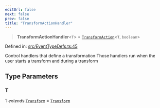 ```yaml
---
editUrl: false
next: false
prev: false
title: "TransformActionHandler"
---
```


> **TransformActionHandler**\<`T`\> = [`TransformAction`](/api/type-aliases/transformaction/)\<`T`, `boolean`\>

Defined in: [src/EventTypeDefs.ts:45](https://github.com/fabricjs/fabric.js/blob/977f797255d8c56b5b68360b0d45bed33697d2e8/src/EventTypeDefs.ts#L45)

Control handlers that define a transformation
Those handlers run when the user starts a transform and during a transform

## Type Parameters

### T

`T` *extends* [`Transform`](/api/type-aliases/transform/) = [`Transform`](/api/type-aliases/transform/)

